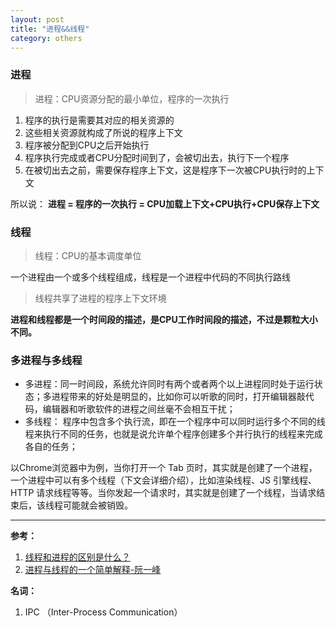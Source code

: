 ```yaml
---
layout: post
title: "进程&&线程"
category: others
---
```


### 进程
> 进程：CPU资源分配的最小单位，程序的一次执行

1. 程序的执行是需要其对应的相关资源的
2. 这些相关资源就构成了所说的程序上下文
3. 程序被分配到CPU之后开始执行
4. 程序执行完成或者CPU分配时间到了，会被切出去，执行下一个程序
5. 在被切出去之前，需要保存程序上下文，这是程序下一次被CPU执行时的上下文

所以说：
**进程 = 程序的一次执行 = CPU加载上下文+CPU执行+CPU保存上下文**

### 线程
> 线程：CPU的基本调度单位

一个进程由一个或多个线程组成，线程是一个进程中代码的不同执行路线

> 线程共享了进程的程序上下文环境

**进程和线程都是一个时间段的描述，是CPU工作时间段的描述，不过是颗粒大小不同。**

### 多进程与多线程
- 多进程：同一时间段，系统允许同时有两个或者两个以上进程同时处于运行状态；多进程带来的好处是明显的，比如你可以听歌的同时，打开编辑器敲代码，编辑器和听歌软件的进程之间丝毫不会相互干扰；
- 多线程： 程序中包含多个执行流，即在一个程序中可以同时运行多个不同的线程来执行不同的任务，也就是说允许单个程序创建多个并行执行的线程来完成各自的任务；

以Chrome浏览器中为例，当你打开一个 Tab 页时，其实就是创建了一个进程，一个进程中可以有多个线程（下文会详细介绍），比如渲染线程、JS 引擎线程、HTTP 请求线程等等。当你发起一个请求时，其实就是创建了一个线程，当请求结束后，该线程可能就会被销毁。

***

**参考：**
1. [线程和进程的区别是什么？](https://www.zhihu.com/question/25532384/answer/81152571)
2. [进程与线程的一个简单解释-阮一峰](http://www.ruanyifeng.com/blog/2013/04/processes_and_threads.html#comment-270962)

**名词：**
1. IPC （Inter-Process Communication）